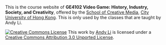 This is the course website of **GE4102 Video Game: History, Industry, Society, and Creativity**, 
offered by the [School of Creative Media](http://www.scm.cityu.edu.hk/), 
[City University of Hong Kong](http://www.cityu.edu.hk/). This is only used by the classes that are taught by Andy Li.

<a rel="license" href="http://creativecommons.org/licenses/by/3.0/deed.en_US"><img alt="Creative Commons License" style="border-width:0" src="http://i.creativecommons.org/l/by/3.0/80x15.png" /></a> This work by <a xmlns:cc="http://creativecommons.org/ns#" href="http://www.onthewings.net/" property="cc:attributionName" rel="cc:attributionURL">Andy Li</a> is licensed under a <a rel="license" href="http://creativecommons.org/licenses/by/3.0/deed.en_US">Creative Commons Attribution 3.0 Unported License</a>.
